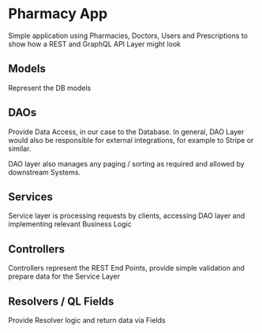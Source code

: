 # Pharmacy App

Simple application using Pharmacies, Doctors, Users and Prescriptions to show how a REST and GraphQL API Layer might look

## Models

Represent the DB models

## DAOs

Provide Data Access, in our case to the Database. In general, DAO Layer would also be responsible for external integrations, for example to 
Stripe or similar.

DAO layer also manages any paging / sorting as required and allowed by downstream Systems.

## Services

Service layer is processing requests by clients, accessing DAO layer and implementing relevant Business Logic

## Controllers

Controllers represent the REST End Points, provide simple validation and prepare data for the Service Layer

## Resolvers / QL Fields

Provide Resolver logic and return data via Fields

